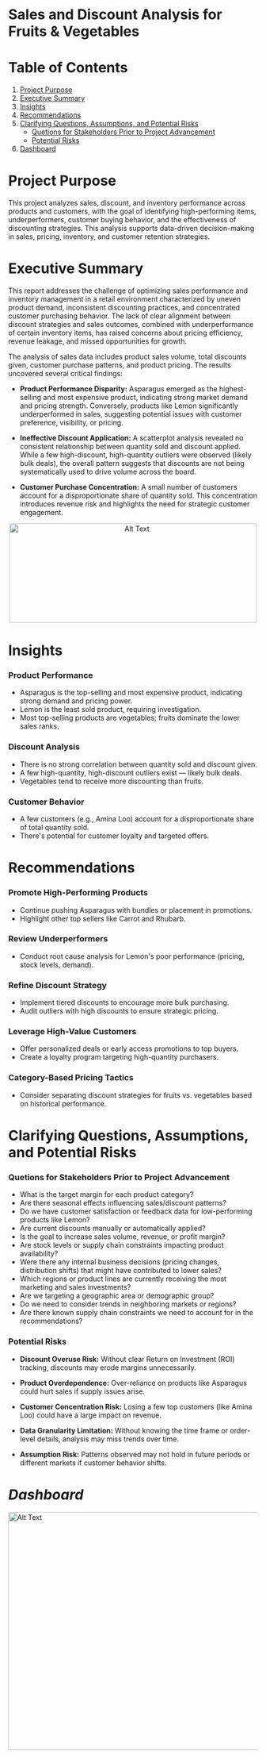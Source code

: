# Sales and Discount Analysis for Fruits & Vegetables
# Table of Contents
1. [Project Purpose](https://github.com/blackbunny07/PowerBI-Projects/blob/main/Sales%20and%20Discount%20Analysis/README.md#project-purpose)
2. [Executive Summary](https://github.com/blackbunny07/PowerBI-Projects/blob/main/Sales%20and%20Discount%20Analysis/README.md#executive-summary)
3. [Insights](https://github.com/blackbunny07/PowerBI-Projects/blob/main/Sales%20and%20Discount%20Analysis/README.md#insights)
4. [Recommendations](https://github.com/blackbunny07/PowerBI-Projects/blob/main/Sales%20and%20Discount%20Analysis/README.md#recommendations)
5. [Clarifying Questions, Assumptions, and Potential Risks](https://github.com/blackbunny07/PowerBI-Projects/blob/main/Sales%20and%20Discount%20Analysis/README.md#clarifying-questions-assumptions-and-potential-risks)
   - [Quetions for Stakeholders Prior to Project Advancement](https://github.com/blackbunny07/PowerBI-Projects/blob/main/Sales%20and%20Discount%20Analysis/README.md#quetions-for-stakeholders-prior-to-project-advancement)
   - [Potential Risks](https://github.com/blackbunny07/PowerBI-Projects/blob/main/Sales%20and%20Discount%20Analysis/README.md#potential-risks)
6. [Dashboard](https://github.com/blackbunny07/PowerBI-Projects/blob/main/Sales%20and%20Discount%20Analysis/README.md#dashboard)
# Project Purpose
This project analyzes sales, discount, and inventory performance across products and customers, with the goal of identifying high-performing items, underperformers, customer buying behavior, and the effectiveness of discounting strategies. This analysis supports data-driven decision-making in sales, pricing, inventory, and customer retention strategies.

# Executive Summary
This report addresses the challenge of optimizing sales performance and inventory management in a retail environment characterized by uneven product demand, inconsistent discounting practices, and concentrated customer purchasing behavior. The lack of clear alignment between discount strategies and sales outcomes, combined with underperformance of certain inventory items, has raised concerns about pricing efficiency, revenue leakage, and missed opportunities for growth.

The analysis of sales data includes product sales volume, total discounts given, customer purchase patterns, and product pricing. The results uncovered several critical findings:

- **Product Performance Disparity:** Asparagus emerged as the highest-selling and most expensive product, indicating strong market demand and pricing strength. Conversely, products like Lemon significantly underperformed in sales, suggesting potential issues with customer preference, visibility, or pricing.

- **Ineffective Discount Application:** A scatterplot analysis revealed no consistent relationship between quantity sold and discount applied. While a few high-discount, high-quantity outliers were observed (likely bulk deals), the overall pattern suggests that discounts are not being systematically used to drive volume across the board.

- **Customer Purchase Concentration:** A small number of customers account for a disproportionate share of quantity sold. This concentration introduces revenue risk and highlights the need for strategic customer engagement.
<p align="center">
  <img src="https://github.com/user-attachments/assets/fe5ee2e4-6dd9-4e2d-8272-5d85660accd8" alt="Alt Text" width="500" height="200">
</p>

# Insights
### Product Performance
- Asparagus is the top-selling and most expensive product, indicating strong demand and pricing power.
- Lemon is the least sold product, requiring investigation.
- Most top-selling products are vegetables; fruits dominate the lower sales ranks.
### Discount Analysis
- There is no strong correlation between quantity sold and discount given.
- A few high-quantity, high-discount outliers exist — likely bulk deals.
- Vegetables tend to receive more discounting than fruits.
### Customer Behavior
- A few customers (e.g., Amina Loo) account for a disproportionate share of total quantity sold.
- There's potential for customer loyalty and targeted offers.

# Recommendations
### Promote High-Performing Products
- Continue pushing Asparagus with bundles or placement in promotions.
- Highlight other top sellers like Carrot and Rhubarb.

### Review Underperformers
- Conduct root cause analysis for Lemon's poor performance (pricing, stock levels, demand).

### Refine Discount Strategy
- Implement tiered discounts to encourage more bulk purchasing.
- Audit outliers with high discounts to ensure strategic pricing.

### Leverage High-Value Customers
- Offer personalized deals or early access promotions to top buyers.
- Create a loyalty program targeting high-quantity purchasers.

### Category-Based Pricing Tactics
- Consider separating discount strategies for fruits vs. vegetables based on historical performance.

# Clarifying Questions, Assumptions, and Potential Risks
### Quetions for Stakeholders Prior to Project Advancement
- What is the target margin for each product category?
- Are there seasonal effects influencing sales/discount patterns?
- Do we have customer satisfaction or feedback data for low-performing products like Lemon?
- Are current discounts manually or automatically applied?
- Is the goal to increase sales volume, revenue, or profit margin?
- Are stock levels or supply chain constraints impacting product availability?
- Were there any internal business decisions (pricing changes, distribution shifts) that might have contributed to lower sales?
- Which regions or product lines are currently receiving the most marketing and sales investments?
- Are we targeting a geographic area or demographic group?
- Do we need to consider trends in neighboring markets or regions?
- Are there known supply chain constraints we need to account for in the recommendations?

### Potential Risks
- **Discount Overuse Risk:** Without clear Return on Investment (ROI) tracking, discounts may erode margins unnecessarily.

- **Product Overdependence:** Over-reliance on products like Asparagus could hurt sales if supply issues arise.

- **Customer Concentration Risk:** Losing a few top customers (like Amina Loo) could have a large impact on revenue.

- **Data Granularity Limitation:** Without knowing the time frame or order-level details, analysis may miss trends over time.

- **Assumption Risk:** Patterns observed may not hold in future periods or different markets if customer behavior shifts.

# *Dashboard*
<img src="https://github.com/user-attachments/assets/5cd19379-6f04-4b9c-8cbf-36cad8473ed8" alt="Alt Text" width="1000" height="480">
